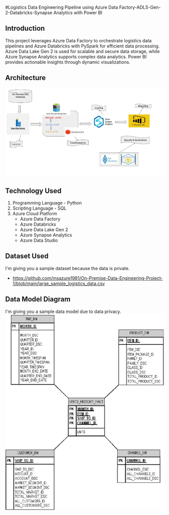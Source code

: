#Logistics Data Engineering Pipeline using Azure Data Factory-ADLS-Gen-2-Databricks-Synapse Analytics with Power BI
## Introduction
This project leverages Azure Data Factory to orchestrate logistics data pipelines and Azure Databricks with PySpark for efficient data processing. Azure Data Lake Gen 2 is used for scalable and secure data storage, while Azure Synapse Analytics supports complex data analytics. Power BI provides actionable insights through dynamic visualizations.
## Architecture
![Project Architecture](Architecture.jpg)
## Technology Used
1. Programming Language - Python
2. Scripting Language - SQL
3. Azure Cloud Platform
   - Azure Data Factory
   - Azure Databricks
   - Azure Data Lake Gen 2
   - Azure Synapse Analytics
   - Azure Data Studio
## Dataset Used
I'm giving you a sample dataset because the data is private.
 - https://github.com/msazure1981/On-Premise-Data-Engineering-Project-1/blob/main/large_sample_logistics_data.csv
## Data Model Diagram
I'm giving you a sample data model due to data privacy.
![Data Model](Logistics-Data-Model.jpg)


   

